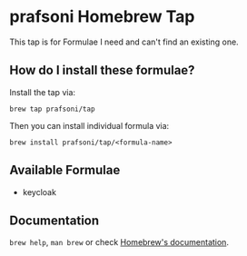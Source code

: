 # prafsoni Homebrew Tap

This tap is for Formulae I need and can't find an existing one.

## How do I install these formulae?

Install the tap via:

    brew tap prafsoni/tap

Then you can install individual formula via:

    brew install prafsoni/tap/<formula-name>

## Available Formulae

* keycloak

## Documentation

`brew help`, `man brew` or check [Homebrew's documentation](https://github.com/Homebrew/brew/blob/master/docs/README.md).
